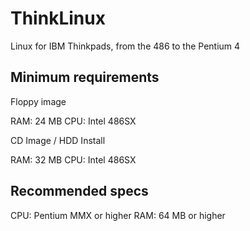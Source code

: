 # ThinkLinux

Linux for IBM Thinkpads, from the 486 to the Pentium 4

## Minimum requirements

Floppy image

RAM: 24 MB
CPU: Intel 486SX

CD Image / HDD Install

RAM: 32 MB
CPU: Intel 486SX

## Recommended specs

CPU: Pentium MMX or higher
RAM: 64 MB or higher
